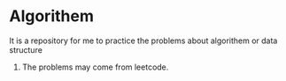# Algorithem
It is a repository for me to practice the problems about algorithem or data structure
1. The problems may come from leetcode.
